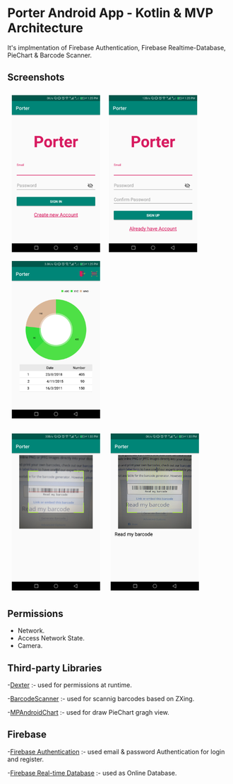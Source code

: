 # Porter Android App - Kotlin & MVP Architecture
It's implmentation of Firebase Authentication, Firebase Realtime-Database, PieChart & Barcode Scanner.

## Screenshots
[<img src="screenshots/1_login.png" align="left" width="200" hspace="10" vspace="10">](screenshots/1_login.png)
[<img src="screenshots/2_register.png" align="center" width="200" hspace="10" vspace="10">](screenshots/2_register.png)
[<img src="screenshots/3_piechart.png" align="center" width="200" hspace="10" vspace="10">](screenshots/3_piechart.png)

[<img src="screenshots/4_barecode.png" align="center" width="200" hspace="10" vspace="10">](screenshots/5_barcode.png)
[<img src="screenshots/5_barcode_test.png" align="center" width="200" hspace="10" vspace="10">](screenshots/5_barcode_test.png)

## Permissions
- Network.
- Access Network State.
- Camera.

## Third-party Libraries
-<a href="https://github.com/Karumi/Dexter">Dexter</a> :- used for permissions at runtime.

-<a href="https://github.com/dm77/barcodescanner">BarcodeScanner</a> :- used for scannig barcodes based on ZXing.

-<a href="https://github.com/PhilJay/MPAndroidChart">MPAndroidChart</a> :- used for draw PieChart gragh view.


## Firebase
-<a href="https://firebase.google.com/docs/auth/">Firebase Authentication</a> :- used email & password Authentication for login and register.

-<a href="https://firebase.google.com/docs/database/">Firebase Real-time Database</a> :- used as Online Database.
